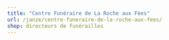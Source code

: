 ```yaml
---
title: "Centre Funéraire de La Roche aux Fées"
url: /janze/centre-funeraire-de-la-roche-aux-fees/
shop: directeurs de funérailles
---
```


